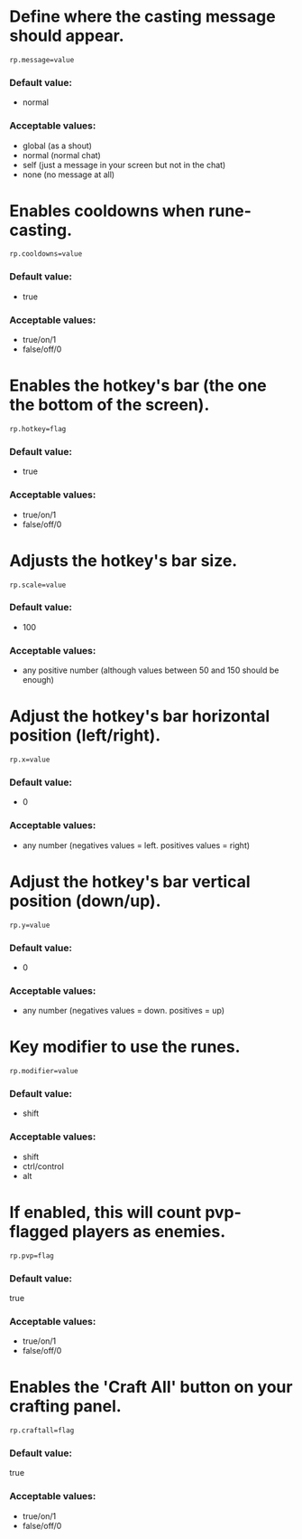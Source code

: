 # Define where the casting message should appear.
``rp.message=value``

### Default value:
- normal

### Acceptable values:
- global (as a shout)
- normal (normal chat)
- self (just a message in your screen but not in the chat)
- none (no message at all)

# Enables cooldowns when rune-casting.
``rp.cooldowns=value``

### Default value:
- true

### Acceptable values:
- true/on/1
- false/off/0

# Enables the hotkey's bar (the one the bottom of the screen).
``rp.hotkey=flag``

### Default value:
- true

### Acceptable values:
- true/on/1
- false/off/0

# Adjusts the hotkey's bar size.
``rp.scale=value``

### Default value:
- 100

### Acceptable values:
- any positive number (although values between 50 and 150 should be enough)


# Adjust the hotkey's bar horizontal position (left/right).
``rp.x=value``

### Default value:
- 0

### Acceptable values:
- any number (negatives values = left. positives values = right)

# Adjust the hotkey's bar vertical position (down/up).
``rp.y=value``

### Default value:
- 0

### Acceptable values:
- any number (negatives values = down. positives = up)

# Key modifier to use the runes.
``rp.modifier=value``

### Default value:
- shift

### Acceptable values:
- shift
- ctrl/control
- alt

# If enabled, this will count pvp-flagged players as enemies.
``rp.pvp=flag``

### Default value:
true

### Acceptable values:
- true/on/1
- false/off/0

# Enables the 'Craft All' button on your crafting panel.
``rp.craftall=flag``

### Default value:
true

### Acceptable values:
- true/on/1
- false/off/0
